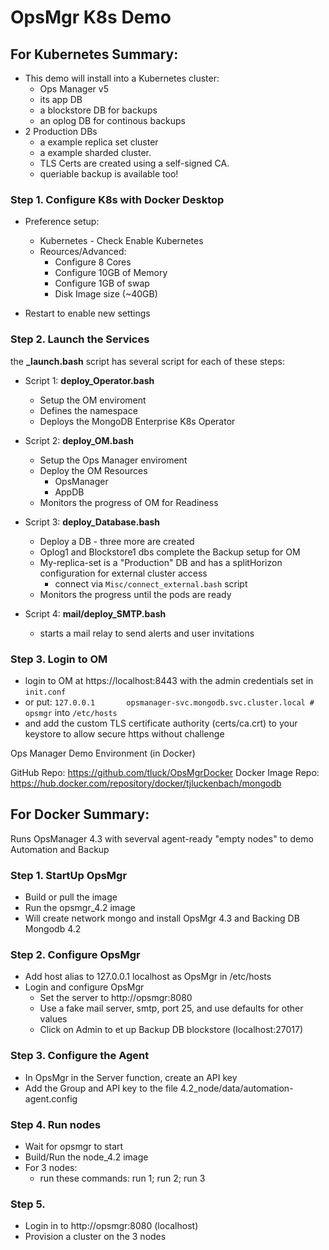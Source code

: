 # OpsMgr K8s Demo

## For Kubernetes Summary:

- This demo will install into a Kubernetes cluster:
  * Ops Manager v5 
  * its app DB
  * a blockstore DB for backups
  * an oplog DB for continous backups
- 2 Production DBs
  * a example replica set cluster
  * a example sharded cluster.
  * TLS Certs are created using a self-signed CA.
  * queriable backup is available too!
	  

### Step 1. Configure K8s with Docker Desktop
- Preference setup:
	* Kubernetes - Check Enable Kubernetes
	* Reources/Advanced: 
		* Configure 8 Cores
		* Configure 10GB of Memory
		* Configure 1GB of swap
		* Disk Image size (~40GB)
		
- Restart to enable new settings

### Step 2. Launch the Services
the **_launch.bash** script has several script for each of these steps:

- Script 1: **deploy_Operator.bash**
	- Setup the OM enviroment
	- Defines the namespace
	- Deploys the MongoDB Enterprise K8s Operator

- Script 2: **deploy_OM.bash**
	- Setup the Ops Manager enviroment
  	- Deploy the OM Resources
  		- OpsManager
  		- AppDB 
  	- Monitors the progress of OM for Readiness

- Script 3: **deploy_Database.bash**
	- Deploy a DB - three more are created
	- Oplog1 and Blockstore1 dbs complete the Backup setup for OM
	- My-replica-set is a "Production" DB and has a splitHorizon configuration for external cluster access
		- connect via ```Misc/connect_external.bash``` script
	- Monitors the progress until the pods are ready

- Script 4: **mail/deploy_SMTP.bash**
	- starts a mail relay to send alerts and user invitations
	
### Step 3. Login to OM
- login to OM at https://localhost:8443 with the admin credentials set in ```init.conf```
- or put:
	```127.0.0.1       opsmanager-svc.mongodb.svc.cluster.local # opsmgr```
	into
	```/etc/hosts```
- and add the custom TLS certificate authority (certs/ca.crt) to your keystore to allow secure https without challenge

Ops Manager Demo Environment (in Docker)

GitHub Repo:             https://github.com/tluck/OpsMgrDocker
Docker Image Repo:     https://hub.docker.com/repository/docker/tjluckenbach/mongodb

## For Docker Summary:
Runs OpsManager 4.3 with severval agent-ready "empty nodes" to demo Automation and Backup

### Step 1. StartUp OpsMgr
- Build or pull the image
- Run the opsmgr_4.2 image
- Will create network mongo and install OpsMgr 4.3 and Backing DB Mongodb 4.2

### Step 2. Configure OpsMgr
- Add host alias to 127.0.0.1 localhost as OpsMgr in /etc/hosts
- Login and configure OpsMgr 
  - Set the server to http://opsmgr:8080
  - Use a fake mail server, smtp, port 25, and use defaults for other values
  - Click on Admin to et up Backup DB blockstore (localhost:27017)

### Step 3. Configure the Agent
- In OpsMgr in the Server function, create an API key
- Add the Group and API key to the file 4.2_node/data/automation-agent.config

### Step 4. Run nodes
- Wait for opsmgr to start
- Build/Run the node_4.2 image
- For 3 nodes: 
    - run these commands: run 1; run 2; run 3

### Step 5.
- Login in to http://opsmgr:8080 (localhost)
- Provision a cluster on the 3 nodes
